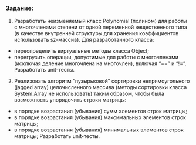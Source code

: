 ### Задание:
1. Разработать неизменяемый класс Polynomial (полином) для работы с многочленами степени от одной переменной вещественного типа (в качестве внутренней структуры для хранения коэффициентов использовать sz-массив). 
Для разработанного класса:
 - переопределить виртуальные методы класса Object;
 - перегрузить операции, допустимые для работы с многочленами (исключая деление многочлена на многочлен), включая “==” и “!=”. Разработать unit-тесты.

2. Реализовать алгоритм “пузырьковой” сортировки непрямоугольного (jagged array) целочисленного массива (методы сортировки класса System.Array не использовать) таким образом, чтобы была возможность упорядочить строки матрицы: 
- в порядке возрастания (убывания) сумм элементов строк матрицы; 
- в порядке возрастания (убывания) максимальных элементов строк матрицы; 
- в порядке возрастания (убывания) минимальных элементов строк матрицы;
Разработать unit-тесты.
